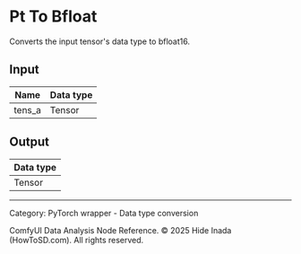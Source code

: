 # Pt To Bfloat
Converts the input tensor's data type to bfloat16.

## Input
| Name | Data type |
|---|---|
| tens_a | Tensor |

## Output
| Data type |
|---|
| Tensor |

<HR>
Category: PyTorch wrapper - Data type conversion

ComfyUI Data Analysis Node Reference. © 2025 Hide Inada (HowToSD.com). All rights reserved.
